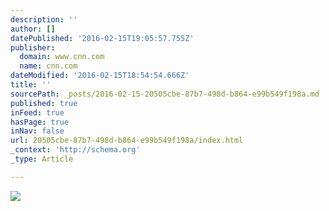 ```yaml
---
description: ''
author: []
datePublished: '2016-02-15T19:05:57.755Z'
publisher:
  domain: www.cnn.com
  name: cnn.com
dateModified: '2016-02-15T18:54:54.666Z'
title: ''
sourcePath: _posts/2016-02-15-20505cbe-87b7-498d-b864-e99b549f198a.md
published: true
inFeed: true
hasPage: true
inNav: false
url: 20505cbe-87b7-498d-b864-e99b549f198a/index.html
_context: 'http://schema.org'
_type: Article

---
```

![](http://i2.cdn.turner.com/cnnnext/dam/assets/160215104044-supreme-court-interior-restricted-overlay-tease.jpg)